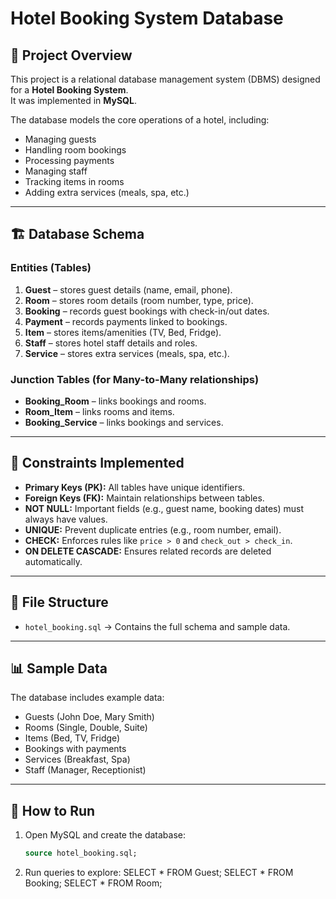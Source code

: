 
# Hotel Booking System Database

## 📌 Project Overview
This project is a relational database management system (DBMS) designed for a **Hotel Booking System**.  
It was implemented in **MySQL**.  

The database models the core operations of a hotel, including:
- Managing guests
- Handling room bookings
- Processing payments
- Managing staff
- Tracking items in rooms
- Adding extra services (meals, spa, etc.)

---

## 🏗️ Database Schema

### Entities (Tables)
1. **Guest** – stores guest details (name, email, phone).
2. **Room** – stores room details (room number, type, price).
3. **Booking** – records guest bookings with check-in/out dates.
4. **Payment** – records payments linked to bookings.
5. **Item** – stores items/amenities (TV, Bed, Fridge).
6. **Staff** – stores hotel staff details and roles.
7. **Service** – stores extra services (meals, spa, etc.).

### Junction Tables (for Many-to-Many relationships)
- **Booking_Room** – links bookings and rooms.
- **Room_Item** – links rooms and items.
- **Booking_Service** – links bookings and services.

---

## 🔑 Constraints Implemented
- **Primary Keys (PK):** All tables have unique identifiers.
- **Foreign Keys (FK):** Maintain relationships between tables.
- **NOT NULL:** Important fields (e.g., guest name, booking dates) must always have values.
- **UNIQUE:** Prevent duplicate entries (e.g., room number, email).
- **CHECK:** Enforces rules like `price > 0` and `check_out > check_in`.
- **ON DELETE CASCADE:** Ensures related records are deleted automatically.

---

## 📂 File Structure
- `hotel_booking.sql` → Contains the full schema and sample data.

---

## 📊 Sample Data
The database includes example data:
- Guests (John Doe, Mary Smith)
- Rooms (Single, Double, Suite)
- Items (Bed, TV, Fridge)
- Bookings with payments
- Services (Breakfast, Spa)
- Staff (Manager, Receptionist)

---

## 🚀 How to Run
1. Open MySQL and create the database:
   ```sql
   source hotel_booking.sql;

2. Run queries to explore:
SELECT * FROM Guest;
SELECT * FROM Booking;
SELECT * FROM Room;
